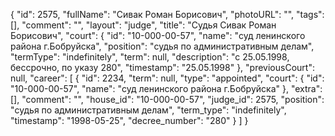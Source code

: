 {
    "id": 2575,
    "fullName": "Сивак Роман Борисович",
    "photoURL": "",
    "tags": [],
    "comment": "",
    "layout": "judge",
    "title": "Судья Сивак Роман Борисович",
    "court": {
        "id": "10-000-00-57",
        "name": "суд ленинского района г.Бобруйска",
        "position": "судья по административным делам",
        "termType": "indefinitely",
        "term": null,
        "description": "c 25.05.1998, бессрочно, по указу 280",
        "timestamp": "25.05.1998"
    },
    "previousCourt": null,
    "career": [
        {
            "id": 2234,
            "term": null,
            "type": "appointed",
            "court": {
                "id": "10-000-00-57",
                "name": "суд ленинского района г.Бобруйска"
            },
            "extra": [],
            "comment": "",
            "house_id": "10-000-00-57",
            "judge_id": 2575,
            "position": "судья по административным делам",
            "term_type": "indefinitely",
            "timestamp": "1998-05-25",
            "decree_number": "280"
        }
    ]
}